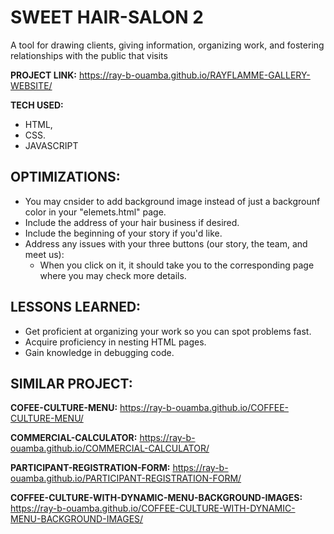 # SWEET HAIR-SALON 2

A tool for drawing clients, giving information, organizing work, and fostering relationships with the public that visits 

**PROJECT LINK:** https://ray-b-ouamba.github.io/RAYFLAMME-GALLERY-WEBSITE/

**TECH USED:** 
* HTML,
* CSS.
* JAVASCRIPT


## OPTIMIZATIONS:

* You may cnsider to add background image instead of just a backgrounf color in your "elemets.html" page.
* Include the address of your hair business if desired.
* Include the beginning of your story if you'd like.
* Address any issues with your three buttons (our story, the team, and meet us):
  * When you click on it, it should take you to the corresponding page where you may check more details.

## LESSONS LEARNED:

* Get proficient at organizing your work so you can spot problems fast.
* Acquire proficiency in nesting HTML pages.
* Gain knowledge in debugging code.

## SIMILAR PROJECT:

**COFEE-CULTURE-MENU:** https://ray-b-ouamba.github.io/COFFEE-CULTURE-MENU/

**COMMERCIAL-CALCULATOR:** https://ray-b-ouamba.github.io/COMMERCIAL-CALCULATOR/

**PARTICIPANT-REGISTRATION-FORM:** https://ray-b-ouamba.github.io/PARTICIPANT-REGISTRATION-FORM/

**COFFEE-CULTURE-WITH-DYNAMIC-MENU-BACKGROUND-IMAGES:** https://ray-b-ouamba.github.io/COFFEE-CULTURE-WITH-DYNAMIC-MENU-BACKGROUND-IMAGES/



